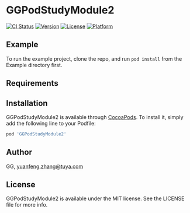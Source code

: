 # GGPodStudyModule2

[![CI Status](https://img.shields.io/travis/GG/GGPodStudyModule2.svg?style=flat)](https://travis-ci.org/GG/GGPodStudyModule2)
[![Version](https://img.shields.io/cocoapods/v/GGPodStudyModule2.svg?style=flat)](https://cocoapods.org/pods/GGPodStudyModule2)
[![License](https://img.shields.io/cocoapods/l/GGPodStudyModule2.svg?style=flat)](https://cocoapods.org/pods/GGPodStudyModule2)
[![Platform](https://img.shields.io/cocoapods/p/GGPodStudyModule2.svg?style=flat)](https://cocoapods.org/pods/GGPodStudyModule2)

## Example

To run the example project, clone the repo, and run `pod install` from the Example directory first.

## Requirements

## Installation

GGPodStudyModule2 is available through [CocoaPods](https://cocoapods.org). To install
it, simply add the following line to your Podfile:

```ruby
pod 'GGPodStudyModule2'
```

## Author

GG, yuanfeng.zhang@tuya.com

## License

GGPodStudyModule2 is available under the MIT license. See the LICENSE file for more info.
